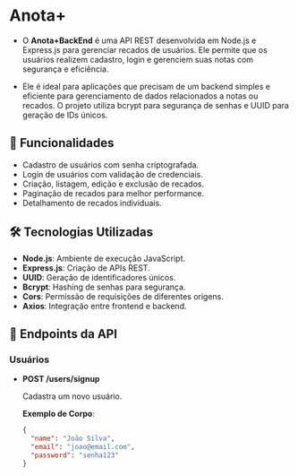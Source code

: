 # Anota+

- O **Anota+BackEnd** é uma API REST desenvolvida em Node.js e Express.js para gerenciar recados de usuários. Ele permite que os usuários realizem cadastro, login e gerenciem suas notas com segurança e eficiência.

- Ele é ideal para aplicações que precisam de um backend simples e eficiente para gerenciamento de dados relacionados a notas ou recados. O projeto utiliza bcrypt para segurança de senhas e UUID para geração de IDs únicos.

## 🚀 Funcionalidades

- Cadastro de usuários com senha criptografada.
- Login de usuários com validação de credenciais.
- Criação, listagem, edição e exclusão de recados.
- Paginação de recados para melhor performance.
- Detalhamento de recados individuais.

## 🛠️ Tecnologias Utilizadas

- **Node.js**: Ambiente de execução JavaScript.
- **Express.js**: Criação de APIs REST.
- **UUID**: Geração de identificadores únicos.
- **Bcrypt**: Hashing de senhas para segurança.
- **Cors**: Permissão de requisições de diferentes origens.
- **Axios**: Integração entre frontend e backend.

  
## 📄 Endpoints da API

### **Usuários**

- **POST /users/signup**

  Cadastra um novo usuário.
  
  **Exemplo de Corpo**:
  ```json
  {
    "name": "João Silva",
    "email": "joao@email.com",
    "password": "senha123"
  }
